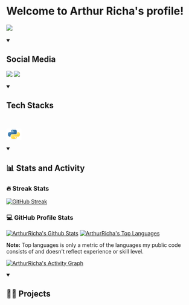 <!--Tentar botar um png com a frase abaixo -->
# Welcome to Arthur Richa's profile!

<!-- Typing SVG by DenverCoder1 - https://github.com/DenverCoder1/readme-typing-svg -->
<p align="left">
  <img src="https://readme-typing-svg.demolab.com/?lines=Computer%20Science%20Student;Production%20Engineering%20Student;Always%20learning%20new%20things&font=Fira%20Code&center=true&width=440&height=45&color=f75c7e&vCenter=true&pause=1000&size=22" />
</p>

 <!-- Social Media -->
 <details open>
   <summary> <h2> Social Media</h2> </summary>
      <div>
        <p align="left">
          <a href = "mailto:contactarthurricha@gmail.com"><img src="https://img.shields.io/badge/-Gmail-%23333?style=for-the-badge&logo=gmail&logoColor=white" target="_blank"></a>
          <a href="https://www.linkedin.com/in/arthur-richa-gallardo-de-carvalho-baa438307/" target="_blank"><img src="https://img.shields.io/badge/-LinkedIn-%230077B5?style=for-the-badge&logo=linkedin&logoColor=white" target="_blank"></a> 
        </p>
      </div>
 </details>

<!-- Tech Stacks -->
<details open>
  <summary><h2> Tech Stacks </h2></summary>
    <div style="display: inline_block"><br>
      <p align="left">
        <img align="center" alt="Arthur-Python" height="30" width="40" src="https://raw.githubusercontent.com/devicons/devicon/master/icons/python/python-original.svg">
      </p>
    </div>
</details>

<!-- Github Stats -->
<details open>
  <summary><h2>📊 Stats and Activity</h2></summary>

   <h3>🔥 Streak Stats</h3>

  <!-- GitHub Readme Streak Stats - https://github.com/DenverCoder1/github-readme-streak-stats -->
  [![GitHub Streak](https://streak-stats.demolab.com?user=Arthur%20Richa&theme=radical&hide_border=true)](https://git.io/streak-stats)
 

  <h3>💻 GitHub Profile Stats</h3>

  <!-- https://github.com/anuraghazra/github-readme-stats -->
   <a href="https://github.com/anuraghazra/github-readme-stats"><img alt="ArthurRicha's Github Stats" src="https://denvercoder1-github-readme-stats.vercel.app/api/?username=ArthurRicha&show_icons=true&include_all_commits=true&count_private=true&theme=react&hide_border=true&bg_color=1F222E&title_color=F85D7F&icon_color=F8D866" height="170px"/></a>
  <a href="https://github.com/anuraghazra/github-readme-stats"><img alt="ArthurRicha's Top Languages" src="https://denvercoder1-github-readme-stats.vercel.app/api/top-langs/?username=ArthurRicha&langs_count=8&layout=compact&theme=react&hide_border=true&bg_color=1F222E&title_color=F85D7F&icon_color=F8D866&hide=Jupyter%20Notebook,Roff" height="150px"/></a>
  <br/>

  <b>Note:</b> Top languages is only a metric of the languages my public code consists of and doesn't reflect experience or skill level.
  

  <!-- https://github.com/ashutosh00710/github-readme-activity-graph -->

  <a href="https://github.com/ashutosh00710/github-readme-activity-graph"><img alt="ArthurRicha's Activity Graph" src="https://github-readme-activity-graph.vercel.app/graph/?username=ArthurRicha&bg_color=1F222E&color=F8D866&line=F85D7F&point=FFFFFF&hide_border=true" /></a>
</details>

<!-- Projects -->
<details open>
  <summary><h2>👨‍💻 Projects </h2></summary>

</details>

